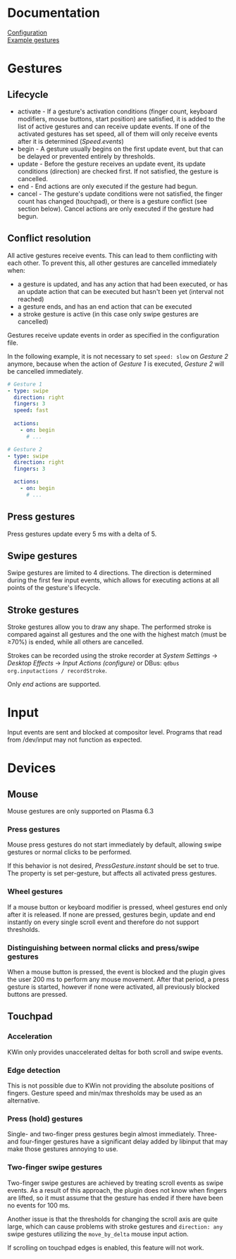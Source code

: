 # Documentation
[Configuration](configuration.md)<br>
[Example gestures](example_gestures.md)

# Gestures
## Lifecycle
- activate - If a gesture's activation conditions (finger count, keyboard modifiers, mouse buttons, start position) are satisfied, it is added to the list of active gestures and can receive update events. If one of the activated gestures has set speed, all of them will only receive events after it is determined (*Speed.events*)
- begin - A gesture usually begins on the first update event, but that can be delayed or prevented entirely by thresholds.
- update - Before the gesture receives an update event, its update conditions (direction) are checked first. If not satisfied, the gesture is cancelled.
- end - End actions are only executed if the gesture had begun.
- cancel - The gesture's update conditions were not satisfied, the finger count has changed (touchpad), or there is a gesture conflict (see section below). Cancel actions are only executed if the gesture had begun.

## Conflict resolution
All active gestures receive events. This can lead to them conflicting with each other. To prevent this, all other gestures are cancelled immediately when:
- a gesture is updated, and has any action that had been executed, or has an update action that can be executed but hasn't been yet (interval not reached)
- a gesture ends, and has an end action that can be executed
- a stroke gesture is active (in this case only swipe gestures are cancelled)

Gestures receive update events in order as specified in the configuration file.

In the following example, it is not necessary to set ``speed: slow`` on *Gesture 2* anymore, because when the action of *Gesture 1* is executed, *Gesture 2* will be cancelled immediately.
```yaml
# Gesture 1
- type: swipe
  direction: right
  fingers: 3
  speed: fast
  
  actions:
    - on: begin
      # ...

# Gesture 2
- type: swipe
  direction: right
  fingers: 3

  actions:
    - on: begin
      # ...
```

## Press gestures
Press gestures update every 5 ms with a delta of 5.

## Swipe gestures
Swipe gestures are limited to 4 directions. The direction is determined during the first few input events, which allows for executing actions at all points of the gesture's lifecycle.

## Stroke gestures
Stroke gestures allow you to draw any shape. The performed stroke is compared against all gestures and the one with the highest match (must be ≥70%) is ended, while all others are cancelled. 

Strokes can be recorded using the stroke recorder at *System Settings* -> *Desktop Effects* -> *Input Actions (configure)* or DBus: ``qdbus org.inputactions / recordStroke``.

Only *end* actions are supported.

# Input
Input events are sent and blocked at compositor level. Programs that read from /dev/input may not function as expected.  

# Devices
## Mouse
Mouse gestures are only supported on Plasma 6.3

### Press gestures
Mouse press gestures do not start immediately by default, allowing swipe gestures or normal clicks to be performed. 

If this behavior is not desired, *PressGesture.instant* should be set to true. The property is set per-gesture, but affects all activated press gestures.

### Wheel gestures
If a mouse button or keyboard modifier is pressed, wheel gestures end only after it is released. If none are pressed, gestures begin, update and end instantly on every single scroll event and therefore do not support thresholds.

### Distinguishing between normal clicks and press/swipe gestures
When a mouse button is pressed, the event is blocked and the plugin gives the user 200 ms to perform any mouse movement. After that period, a press gesture is started, however if none were activated, all previously blocked buttons are pressed.

## Touchpad
### Acceleration
KWin only provides unaccelerated deltas for both scroll and swipe events.

### Edge detection
This is not possible due to KWin not providing the absolute positions of fingers. Gesture speed and min/max thresholds may be used as an alternative.

### Press (hold) gestures
Single- and two-finger press gestures begin almost immediately. Three- and four-finger gestures have a significant delay added by libinput that may make those gestures annoying to use.

### Two-finger swipe gestures
Two-finger swipe gestures are achieved by treating scroll events as swipe events. As a result of this approach, the plugin does not know when fingers are lifted, so it must assume that the gesture has ended if there have been no events for 100 ms.

Another issue is that the thresholds for changing the scroll axis are quite large, which can cause problems with stroke gestures and ``direction: any`` swipe gestures utilizing the ``move_by_delta`` mouse input action.

If scrolling on touchpad edges is enabled, this feature will not work.